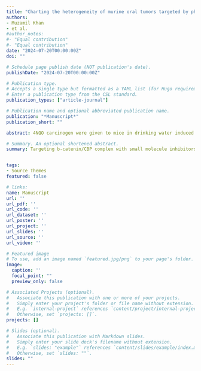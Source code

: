 ```yaml
---
title: "Charting the heterogeneity of murine oral tumors targeted by pharmacological blockade of Wnt/β-catenin/CBP using single-cell profiling"
authors:
- Muzamil Khan
- et al.
#author_notes:
#- "Equal contribution"
#- "Equal contribution"
date: "2024-07-20T00:00:00Z"
doi: ""

# Schedule page publish date (NOT publication's date).
publishDate: "2024-07-20T00:00:00Z"

# Publication type.
# Accepts a single type but formatted as a YAML list (for Hugo requirements).
# Enter a publication type from the CSL standard.
publication_types: ["article-journal"]

# Publication name and optional abbreviated publication name.
publication: "*Manuscript*"
publication_short: ""

abstract: 4NQO carcinogen were given to mice in drinking water induced tumors in tongue and were treated with a b-catenin/CBP inhibitor. We saw reduction in tumor size with changes in cellular composition and programs as revealed by single-cell RNA sequencing. 

# Summary. An optional shortened abstract.
summary: Targeting b-catenin/CBP complex with small molecule inhibitors in pre-clinical mouse models.


tags:
- Source Themes
featured: false

# links:
name: Manuscript
url: ''
url_pdf: ''
url_code: ''
url_dataset: ''
url_poster: ''
url_project: ''
url_slides: ''
url_source: ''
url_video: ''

# Featured image
# To use, add an image named `featured.jpg/png` to your page's folder. 
image:
  caption: ''
  focal_point: ""
  preview_only: false

# Associated Projects (optional).
#   Associate this publication with one or more of your projects.
#   Simply enter your project's folder or file name without extension.
#   E.g. `internal-project` references `content/project/internal-project/index.md`.
#   Otherwise, set `projects: []`.
projects: []

# Slides (optional).
#   Associate this publication with Markdown slides.
#   Simply enter your slide deck's filename without extension.
#   E.g. `slides: "example"` references `content/slides/example/index.md`.
#   Otherwise, set `slides: ""`.
slides: ""
---
```

